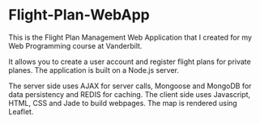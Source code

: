 # Flight-Plan-WebApp

This is the Flight Plan Management Web Application that I created for my Web Programming course at Vanderbilt.

It allows you to create a user account and register flight plans for private planes. The application is built on a Node.js server.

The server side uses AJAX for server calls, Mongoose and MongoDB for data persistency and REDIS for caching.
The client side uses Javascript, HTML, CSS and Jade to build webpages. The map is rendered using Leaflet.
